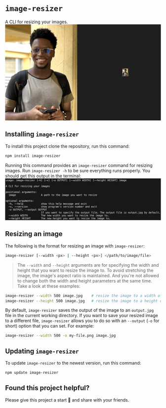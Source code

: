 # `image-resizer`
A CLI for resizing your images.
![comaring sizes](assets/compare-sizes.png)
## Installing `image-resizer`
To install this project clone the repository, run this command:
```bash
npm install image-resizer
```
Running this command provides an `image-resizer` command for resizing images. Run `image-resizer -h` to be sure everything runs properly. You should get this output in the terminal:
![image-resizer help](assets/test-help.png)
## Resizing an image
The following is the format for resizing an image with `image-resizer`:
```bash
image-resizer [--width <px> | --height <px>] </path/to/image/file>
```
> The `--width` and `--height` arguments are for specifying the width and height that you want to resize the image to. To avoid stretching the image, the image's aspect ratio is maintained. And you're not allowed to change both the width and height parameters at the same time.
Take a look at these examples:
```bash
image-resizer --width 500 image.jpg    # resize the image to a width of 500px
image-resizer --height 500 image.jpg   # resize the image to a height of 500px
```
By default, `image-resizer` saves the output of the image to an `output.jpg` file in the current working directory. If you want to save your resized image to a different file, `image-resizer` allows you to do so with an `--output` (`-o` for short) option that you can set. For example:
```bash
image-resizer --width 500 -o my-file.png image.jpg
```
## Updating `image-resizer`
To update `image-resizer` to the newest version, run this command:
```bash
npm update image-resizer
```
## Found this project helpful?
Please give this project a start 🌟 and share with your friends.